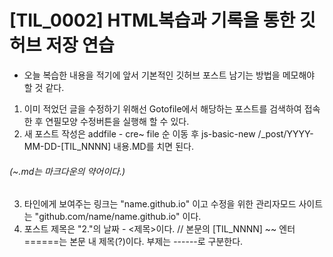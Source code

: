 
[TIL_0002] HTML복습과 기록을 통한 깃허브 저장 연습
==========================
* 오늘 복습한 내용을 적기에 앞서 기본적인 깃허브 포스트 남기는 방법을 메모해야 할 것 같다.    
1. 이미 적었던 글을 수정하기 위해선 Gotofile에서 해당하는 포스트를 검색하여 접속한 후 연필모양 수정버튼을 실행해 할 수 있다.
2. 새 포스트 작성은 addfile - cre~ file 순 이동 후 js-basic-new /_post/YYYY-MM-DD-[TIL_NNNN] 내용.MD를 치면 된다.    
###### (~.md는 마크다운의 약어이다.)
3. 타인에게 보여주는 링크는 "name.github.io" 이고 수정을 위한 관리자모드 사이트는 "github.com/name/name.github.io" 이다.
4. 포스트 제목은 "2."의 날짜 - <제목>이다. // 본문의 [TIL_NNNN] ~~ 엔터 ======는 본문 내 제목(?)이다. 부제는 ------로 구분한다.

#


